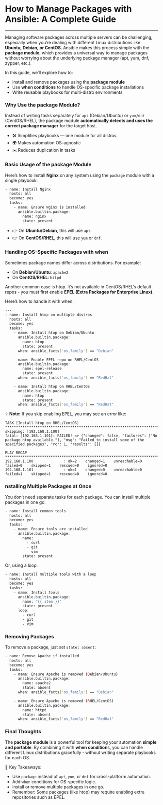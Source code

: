 # How to Manage Packages with Ansible: A Complete Guide
---

Managing software packages across multiple servers can be challenging, especially when you’re dealing with different Linux distributions like **Ubuntu, Debian, or CentOS**. Ansible makes this process simple with the **package module**, which provides a universal way to manage packages without worrying about the underlying package manager (apt, yum, dnf, zypper, etc.).

In this guide, we’ll explore how to:

- Install and remove packages using the **package module**
- Use **when conditions** to handle OS-specific package installations
- Write reusable playbooks for multi-distro environments

### Why Use the package Module?

Instead of writing tasks separately for `apt` (Debian/Ubuntu) or `yum/dnf` (CentOS/RHEL), the package module **automatically detects and uses the correct package manager** for the target host.

- 🛠 Simplifies playbooks — one module for all distros
- 🌍 Makes automation OS-agnostic
- ✂️ Reduces duplication in tasks

### Basic Usage of the package Module

Here’s how to install **Nginx** on any system using the `package` module with a single playbook:

```bash
- name: Install Nginx
  hosts: all
  become: yes
  tasks:
    - name: Ensure Nginx is installed
      ansible.builtin.package:
        name: nginx
        state: present
```

- 👉 On **Ubuntu/Debian**, this will use `apt`.
- 👉 On **CentOS/RHEL**, this will use `yum` or `dnf`.

### Handling OS-Specific Packages with when

Sometimes package names differ across distributions. 
For example:

- On **Debian/Ubuntu**: `apache2`
- On **CentOS/RHEL**: `httpd`

Another common case is htop. It’s not available in CentOS/RHEL’s default repos - you must first enable **EPEL (Extra Packages for Enterprise Linux)**.

Here’s how to handle it with when:

```bash
---
- name: Install htop on multiple distros
  hosts: all
  become: yes
  tasks:
    - name: Install htop on Debian/Ubuntu
      ansible.builtin.package:
        name: htop
        state: present
      when: ansible_facts['os_family'] == "Debian"

    - name: Enable EPEL repo on RHEL/CentOS
      ansible.builtin.package:
        name: epel-release
        state: present
      when: ansible_facts['os_family'] == "RedHat"

    - name: Install htop on RHEL/CentOS
      ansible.builtin.package:
        name: htop
        state: present
      when: ansible_facts['os_family'] == "RedHat"
```

💡 **Note:** If you skip enabling EPEL, you may see an error like:

```text
TASK [Install htop on RHEL/CentOS] ****************************************************************************************************************************
skipping: [192.168.1.100]
fatal: [192.168.1.101]: FAILED! => {"changed": false, "failures": ["No package htop available."], "msg": "Failed to install some of the specified packages", "rc": 1, "results": []}

PLAY RECAP ****************************************************************************************************************************************************
192.168.1.100              : ok=2    changed=1    unreachable=0    failed=0    skipped=1    rescued=0    ignored=0
192.168.1.101              : ok=1    changed=0    unreachable=0    failed=1    skipped=1    rescued=0    ignored=0
```

### nstalling Multiple Packages at Once

You don’t need separate tasks for each package. You can install multiple packages in one go:

```bash
- name: Install common tools
  hosts: all
  become: yes
  tasks:
    - name: Ensure tools are installed
      ansible.builtin.package:
        name:
          - curl
          - git
          - vim
        state: present
```

Or, using a loop:

```bash
- name: Install multiple tools with a loop
  hosts: all
  become: yes
  tasks:
    - name: Install tools
      ansible.builtin.package:
        name: "{{ item }}"
        state: present
      loop:
        - curl
        - git
        - vim
```
### Removing Packages

To remove a package, just set `state: absent`:

```bash
- name: Remove Apache if installed
  hosts: all
  become: yes
  tasks:
    - name: Ensure Apache is removed (Debian/Ubuntu)
      ansible.builtin.package:
        name: apache2
        state: absent
      when: ansible_facts['os_family'] == "Debian"

    - name: Ensure Apache is removed (RHEL/CentOS)
      ansible.builtin.package:
        name: httpd
        state: absent
      when: ansible_facts['os_family'] == "RedHat"
```

### Final Thoughts

The **package module** is a powerful tool for keeping your automation **simple and portable**. 
By combining it with **when condition**s, you can handle different Linux distributions gracefully - without writing separate playbooks for each OS.

🔑 Key Takeaways:

- Use `package` instead of `apt`, `yum`, or `dnf` for cross-platform automation.
- Add `when` conditions for OS-specific logic.
- Install or remove multiple packages in one go.
- Remember: Some packages (like htop) may require enabling extra repositories such as EPEL.